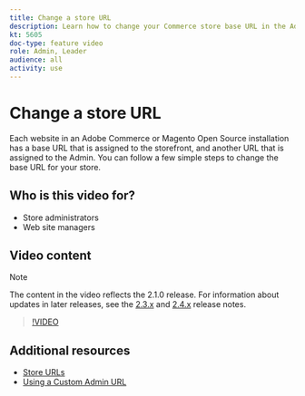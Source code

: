 ```yaml
---
title: Change a store URL
description: Learn how to change your Commerce store base URL in the Admin.
kt: 5605
doc-type: feature video
role: Admin, Leader
audience: all
activity: use
---
```


# Change a store URL

Each website in an Adobe Commerce or Magento Open Source installation has a base URL that is assigned to the storefront, and another URL that is assigned to the Admin. You can follow a few simple steps to change the base URL for your store.

## Who is this video for?

- Store administrators
- Web site managers

## Video content

>[!NOTE]
>
>The content in the video reflects the 2.1.0 release. For information about updates in later releases, see the [2.3.x](https://devdocs.magento.com/guides/v2.3/release-notes/bk-release-notes.html) and [2.4.x](https://devdocs.magento.com/guides/v2.4/release-notes/bk-release-notes.html) release notes.

>[!VIDEO](https://video.tv.adobe.com/v/35488?quality=12&learn=on)

## Additional resources

- [Store URLs](https://docs.magento.com/user-guide/stores/store-urls.html)
- [Using a Custom Admin URL](https://docs.magento.com/user-guide/stores/store-urls-custom-admin.html)
